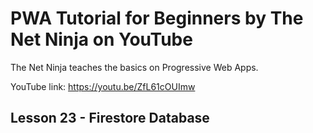 # PWA Tutorial for Beginners by The Net Ninja on YouTube

The Net Ninja teaches the basics on Progressive Web Apps.

YouTube link: https://youtu.be/ZfL61cOUImw

## Lesson 23 - Firestore Database